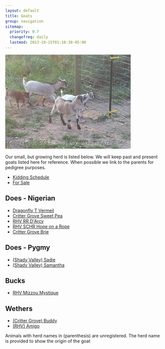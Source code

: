 ```yaml
---
layout: default
title: Goats
group: navigation
sitemap:
  priority: 0.7
  changefreq: daily
  lastmod: 2013-10-15T01:10:30-05:00
---
```


<img src="/images/goats/Group/1.jpg" alt="Goats " class="pic"/>

Our small, but growing herd is listed below. We will keep past and 
present goats listed here for reference. When possible we link to
the parents for pedigree purposes.

* [Kidding Schedule](/goats/kidding-schedule)
* [For Sale](/goats/for-sale)

## Does - Nigerian

* [Dragonfly T Vermeil](/goats/Dragonfly_T_Vermeil)
* [Critter Grove Sweet Pea](/goats/Critter-Grove-Sweet-Pea)
* [RHV RR D'Arcy](/goats/RHV_RR_DArcy)
* [RHV SCHR Hope on a Rope](/goats/RHV_SCHR_Hope_on_a_Rope)
* [Critter Grove Brie](/goats/Critter-Grove-Brie)


## Does - Pygmy

* [(Shady Valley) Sadie](/goats/Shady-Valley-Sadie)
* [(Shady Valley) Samantha](/goats/Shady-Valley-Samantha)

## Bucks

* [RHV Mizzou Mystique](/goats/RHV_Mizzou_Mystique)

## Wethers

* [(Critter Grove) Buddy](/goats/Buddy)
* [(RHV) Amigo](/goats/Amigo)

Animals with herd names in (parenthesis) are unregistered. The herd name is provided to show the origin of the goat
